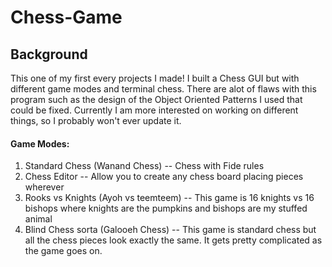 # Chess-Game


## Background
This one of my first every projects I made! I built a Chess GUI but with different game modes and terminal chess. There are alot of flaws with this program such as the design of the Object Oriented Patterns I used that could be fixed. Currently I am more interested on working on different things, so I probably won't ever update it.

#### Game Modes:
1) Standard Chess (Wanand Chess) -- Chess with Fide rules
2) Chess Editor -- Allow you to create any chess board placing pieces wherever
3) Rooks vs Knights (Ayoh vs teemteem) -- This game is 16 knights vs 16 bishops where knights are the pumpkins and bishops are my stuffed animal
4) Blind Chess sorta (Galooeh Chess) -- This game is standard chess but all the chess pieces look exactly the same. It gets pretty complicated as the game goes on.
